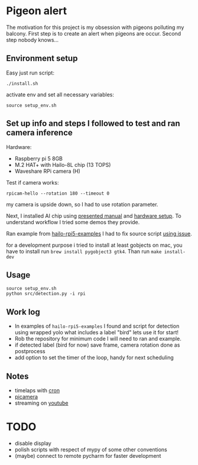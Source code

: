 # Pigeon alert

The motivation for this project is my obsession with pigeons polluting my balcony. First step is to create an alert
when pigeons are occur. Second step nobody knows...

## Environment setup

Easy just run script:
```shell
./install.sh
```
activate env and set all necessary variables:
```shell
source setup_env.sh
```

## Set up info and steps I followed to test and ran camera inference

Hardware:
- Raspberry pi 5 8GB
- M.2 HAT+ with Hailo-8L chip (13 TOPS)
- Waveshare RPi camera (H)

Test if camera works:
```shell
rpicam-hello --rotation 180 --timeout 0
```
my camera is upside down, so I had to use rotation parameter.

Next, I installed AI chip using [presented manual](https://www.raspberrypi.com/documentation/accessories/ai-kit.html#install)
and [hardware setup](https://www.raspberrypi.com/documentation/computers/ai.html#hardware-setup). To understand workflow
I tried some demos they provide.

Ran example from [hailo-rpi5-examples](https://github.com/hailo-ai/hailo-rpi5-examples)
I had to fix source script [using issue](https://github.com/hailo-ai/hailo-rpi5-examples/issues/48).

for a development purpose i tried to install at least gobjects on mac, 
you have to install run `brew install pygobject3 gtk4`. Than run `make install-dev`

## Usage

```shell
source setup_env.sh
python src/detection.py -i rpi
```


## Work log
- In examples of `hailo-rpi5-examples` I found and script for detection using wrapped yolo what includes a label "bird" lets use it for start!
- Rob the repository for minimum code I will need to ran and example.
- if detected label (bird for now) save frame, camera rotation done as postprocess
- add option to set the timer of the loop, handy for next scheduling 

## Notes

- timelaps with [cron](https://www.raspberrypi.com/documentation/computers/camera_software.html#via-cron)
- [picamera](https://raspberrypifoundation.github.io/picamera-zero/)
- streaming on [youtube](https://projects.raspberrypi.org/en/projects/infrared-bird-box/9)

# TODO
- disable display
- polish scripts with respect of mypy of some other conventions
- (maybe) connect to remote pycharm for faster development

[pyenv]: https://github.com/pyenv/pyenv#installationbrew
[how to install pyenv on MacOS]: https://jordanthomasg.medium.com/python-development-on-macos-with-pyenv-2509c694a808
